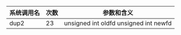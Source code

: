 | 系统调用名 | 次数 | 参数和含义 |
|------------|------|------------|
| dup2 | 23 | unsigned int oldfd unsigned int newfd |
